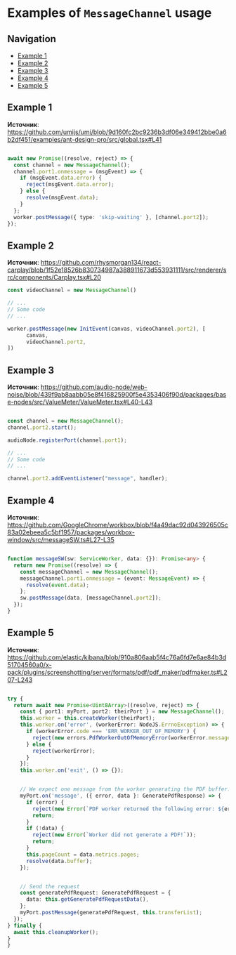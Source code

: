 # Examples of `MessageChannel` usage

## Navigation

- [Example 1](#example-1)
- [Example 2](#example-2)
- [Example 3](#example-3)
- [Example 4](#example-4)
- [Example 5](#example-5)

## Example 1

**Источник**: <https://github.com/umijs/umi/blob/9d160fc2bc9236b3df06e349412bbe0a6b2df451/examples/ant-design-pro/src/global.tsx#L41>

```TypeScript

await new Promise((resolve, reject) => {
  const channel = new MessageChannel();
  channel.port1.onmessage = (msgEvent) => {
    if (msgEvent.data.error) {
      reject(msgEvent.data.error);
    } else {
      resolve(msgEvent.data);
    }
  };
  worker.postMessage({ type: 'skip-waiting' }, [channel.port2]);
});

```

## Example 2

**Источник**: <https://github.com/rhysmorgan134/react-carplay/blob/1f52e18526b830734987a388911673d553931111/src/renderer/src/components/Carplay.tsx#L20>

```TypeScript
const videoChannel = new MessageChannel()

// ...
// Some code
// ...

worker.postMessage(new InitEvent(canvas, videoChannel.port2), [
      canvas,
      videoChannel.port2,
])

```

## Example 3

**Источник**: <https://github.com/audio-node/web-noise/blob/439f9ab8aabb05e8f416825900f5e4353406f90d/packages/base-nodes/src/ValueMeter/ValueMeter.tsx#L40-L43>

```TypeScript

const channel = new MessageChannel();
channel.port2.start();

audioNode.registerPort(channel.port1);

// ...
// Some code
// ...

channel.port2.addEventListener("message", handler);

```

## Example 4

**Источник**: <https://github.com/GoogleChrome/workbox/blob/f4a49dac92d043926505c83a02ebeea5c5bf1957/packages/workbox-window/src/messageSW.ts#L27-L35>

```TypeScript

function messageSW(sw: ServiceWorker, data: {}): Promise<any> {
  return new Promise((resolve) => {
    const messageChannel = new MessageChannel();
    messageChannel.port1.onmessage = (event: MessageEvent) => {
      resolve(event.data);
    };
    sw.postMessage(data, [messageChannel.port2]);
  });
}

```

## Example 5

**Источник**: <https://github.com/elastic/kibana/blob/910a806aab5f4c76a6fd7e6ae84b3d51704560a0/x-pack/plugins/screenshotting/server/formats/pdf/pdf_maker/pdfmaker.ts#L207-L243>

```TypeScript

try {
  return await new Promise<Uint8Array>((resolve, reject) => {
    const { port1: myPort, port2: theirPort } = new MessageChannel();
    this.worker = this.createWorker(theirPort);
    this.worker.on('error', (workerError: NodeJS.ErrnoException) => {
      if (workerError.code === 'ERR_WORKER_OUT_OF_MEMORY') {
        reject(new errors.PdfWorkerOutOfMemoryError(workerError.message));
      } else {
        reject(workerError);
      }
    });
    this.worker.on('exit', () => {});


    // We expect one message from the worker generating the PDF buffer.
    myPort.on('message', ({ error, data }: GeneratePdfResponse) => {
      if (error) {
        reject(new Error(`PDF worker returned the following error: ${error}`));
        return;
      }
      if (!data) {
        reject(new Error(`Worker did not generate a PDF!`));
        return;
      }
      this.pageCount = data.metrics.pages;
      resolve(data.buffer);
    });


    // Send the request
    const generatePdfRequest: GeneratePdfRequest = {
      data: this.getGeneratePdfRequestData(),
    };
    myPort.postMessage(generatePdfRequest, this.transferList);
  });
} finally {
  await this.cleanupWorker();
}
}

```

